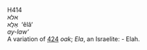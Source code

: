 <body>
  <p>H414<br>  אלא  <br> אֵלָא  ‎  ‘êlâ‘  <br><i>ay-law‘ </i><br>A variation of <a href="h0424.htm">424</a>  <i>oak</i>; <i>Ela</i>, an Israelite: - Elah.<br></p>
 </body>